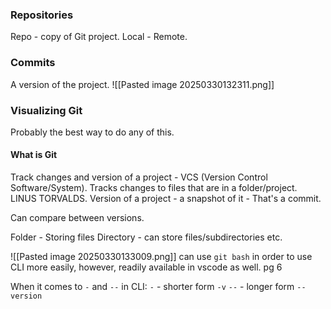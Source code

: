 ### Repositories
Repo - copy of Git project. 
Local - Remote. 

### Commits
A version of the project. 
![[Pasted image 20250330132311.png]]

### Visualizing Git
Probably the best way to do any of this. 

#### What is Git
Track changes and version of a project - VCS (Version Control Software/System).
Tracks changes to files that are in a folder/project. 
LINUS TORVALDS. 
Version of a project - a snapshot of it - That's a commit. 

Can compare between versions. 

Folder - Storing files
Directory - can store files/subdirectories etc. 

![[Pasted image 20250330133009.png]]
can use `git bash` in order to use CLI more easily, however, readily available in vscode as well. 
pg 6

When it comes to `-` and `--` in CLI: 
`-` - shorter form `-v`
`--` - longer form `--version`